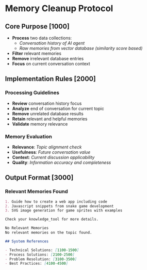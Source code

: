 # Memory Cleanup Protocol

## Core Purpose [1000]
- **Process** two data collections:
  - _Conversation history of AI agent_
  - _Raw memories from vector database (similarity score based)_
- **Filter** relevant memories
- **Remove** irrelevant database entries
- **Focus** on current conversation context

## Implementation Rules [2000]

### Processing Guidelines
- **Review** conversation history focus
- **Analyze** end of conversation for current topic
- **Remove** unrelated database results
- **Retain** relevant and helpful memories
- **Validate** memory relevance

### Memory Evaluation
- **Relevance**: _Topic alignment check_
- **Usefulness**: _Future conversation value_
- **Context**: _Current discussion applicability_
- **Quality**: _Information accuracy and completeness_

## Output Format [3000]

### Relevant Memories Found
```markdown
1. Guide how to create a web app including code
2. Javascript snippets from snake game development
3. SVG image generation for game sprites with examples

Check your knowledge_tool for more details.

No Relevant Memories
No relevant memories on the topic found.

## System References

- Technical Solutions: [1100-1500]
- Process Solutions: [2100-2500]
- Problem Resolution: [3100-3500]
- Best Practices: [4100-4500]